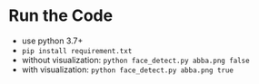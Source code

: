 
# Run the Code

* use python 3.7+
* `pip install requirement.txt`
* without visualization: `python face_detect.py abba.png false`
* with visualization: `python face_detect.py abba.png true`


